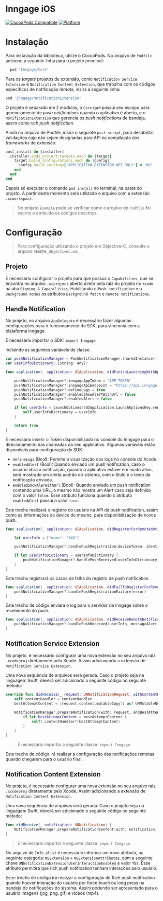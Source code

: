 # Inngage iOS

[![CocoaPods Compatible](https://img.shields.io/cocoapods/v/Inngage.svg)](https://img.shields.io/cocoapods/v/Inngage.svg)
[![Platform](https://img.shields.io/cocoapods/p/Inngage.svg?style=flat)](https://alamofire.github.io/Inngage)

# Instalação

Para instalação da biblioteca, utilize o CocoaPods.
No arquivo de `Podfile` adicione a seguinte linha para o projeto principal:

```ruby
  pod 'Inngage/Core'
```

Para os _targets_ projetos de extensão, como `Notification Service Extension` e `Notification Content Extension`, que trabalha com os códigos específicos de notificação remota, insira a seguinte linha:

```ruby
pod 'Inngage/NotificationExtension'
```

O projeto é separado em 2 modulos, o `Core` que possui seu escopo para gerenciamento de _push notifications_ quando o aplicativo é aberto, e o `NotificationExtension` que gerencia os _push notifications_ de bandeja, assim como _rich push notification_.

Ainda no arquivo de Podfile, insira o seguinte `post script`, para desabilitar validações cujo não sejam designadas para API na compilação dos _frameworks_ de extensão:

```ruby
post_install do |installer|
  installer.pods_project.targets.each do |target|
    target.build_configurations.each do |config|
      config.build_settings['APPLICATION_EXTENSION_API_ONLY'] = 'NO'
    end
  end
end
```

Depois só executar o comando `pod install` no terminal, na pasta do projeto. A partir deste momento será utilizado o arquivo com a extensão `.xcworkspace`.

> No projeto `Example` pode se verificar como o arquivo de `Podfile` foi escrito e atribuido os códigos descritos.

# Configuração

> Para configuração utilizando o projeto em Objective-C, consulte o arquivo `README_ObjectiveC.md`.

## Projeto

É necessário configurar o projeto para que possua o `Capabilities`, que se encontra no arquivo `.xcproject` aberto direto pela raiz do projeto no `Xcode` na aba `Signing & Capabilities`. Habilitando o `Push notification` e o `Background modes` os atributos `Background fetch` e `Remote notifications`.

## Handle Notification

No projeto, no arquivo `AppDelegate` é necessário fazer algumas configurações para o funcionamento do SDK, para sincronia com a plataforma Inngage.

É necessário importar o SDK: `import Inngage`

Incluindo as seguintes variáveis de classe.
```swift 
var pushNotificationManager = PushNotificationManager.sharedInstance()
var userInfoDictionary: [String: Any]?
```

```swift
func application(_ application: UIApplication, didFinishLaunchingWithOptions launchOptions: [UIApplication.LaunchOptionsKey: Any]?) -> Bool {

    pushNotificationManager?.inngageAppToken = "APP_TOKEN"
    pushNotificationManager?.inngageApiEndpoint = "https://api.inngage.com.br/v1"
    pushNotificationManager?.defineLogs = true
    pushNotificationManager?.enabledShowAlertWithUrl = false
    pushNotificationManager?.enabledAlert = false

    if let userInfo = launchOptions?[UIApplication.LaunchOptionsKey.remoteNotification] as? [String: Any] {
        self.userInfoDictionary = userInfo
    }

    return true
}
```

É necessário inserir o Token disponibilizado no console do Inngage para o direcionamento das chamadas do seu applicativo.
Algumas variáveis estão disponíveis para configuração do SDK.

- `defineLogs` (Bool): Permite a visualização dos logs no console do Xcode.
- `enabledAlert` (Bool): Quando enviado um push notification, caso o usuário abra a notificação, quando o aplicativo estiver em modo ativo, será mostrado um alerta padrão do sistema, com o titulo e o texto da notificação enviada.
- `enabledShowAlerWithUrl` (Bool): Quando enviado um push notification contendo uma URL, o mesmo não mostra um Alert caso seja definido com o valor `false`. Esse atributo funciona quando o atributo `enabledAlert` possui o valor `true`.

Este trecho realizará o registro do usuário na API de push notification, assim como as informações de device do mesmo, para disponibilização de novos push.

```swift
func application(_ application: UIApplication, didRegisterForRemoteNotificationsWithDeviceToken deviceToken: Data) {

    let userInfo = ["name": "XXX"]

    pushNotificationManager?.handlePushRegistration(deviceToken, identifier: "USER_IDENTIFIER", customField: userInfo)

    if let userInfoDictionary = userInfoDictionary {
        pushNotificationManager?.handlePushReceived(userInfoDictionary, messageAlert: true)
    }
}
```

Este trecho registrará os casos de falha do registro de push notification.

```swift
func application(_ application: UIApplication, didFailToRegisterForRemoteNotificationsWithError error: Error) {
    pushNotificationManager?.handlePushRegistrationFailure(error)
}
```

Este trecho de código enviará o log para o servidor da Inngage sobre o recebimento do push.

```swift
func application(_ application: UIApplication, didReceiveRemoteNotification userInfo: [AnyHashable : Any], fetchCompletionHandler completionHandler: @escaping (UIBackgroundFetchResult) -> Void) {
    pushNotificationManager?.handlePushReceived(userInfo, messageAlert: true)
}
```

## Notification Service Extension

No projeto, é necessário configurar uma nova extensão no seu arquivo raiz `.xcodeproj` diretamente pelo Xcode.
Assim adicionando a extensão de `Notification Service Extension`.

Uma nova sequência de arquivos será gerada. Caso o projeto seja na linguagem Swift, deverá ser adicionado o seguinte código no seguinte método:

```swift
override func didReceive(_ request: UNNotificationRequest, withContentHandler contentHandler: @escaping (UNNotificationContent) -> Void) {
    self.contentHandler = contentHandler
    bestAttemptContent = (request.content.mutableCopy() as? UNMutableNotificationContent)
    
    NotificationManager.prepareNotification(with: request, andBestAttempt: bestAttemptContent) { [weak self] (bestAttemptContent) in
        if let bestAttemptContent = bestAttemptContent {
            self?.contentHandler?(bestAttemptContent)
        }
    }
}
```

> É necessário importar a seguinte classe: `import Inngage`.

Este trecho de código irá realizar a configuração das notificações remotas quando chegarem para o usuário final.

## Notification Content Extension

No projeto, é necessário configurar uma nova extensão no seu arquivo raiz `.xcodeproj` diretamente pelo Xcode.
Assim adicionando a extensão de `Notification Content Extension`.

Uma nova sequência de arquivos será gerada. Caso o projeto seja na linguagem Swift, deverá ser adicionado o seguinte código no seguinte método:

```swift
func didReceive(_ notification: UNNotification) {
    NotificationManager.prepareNotificationContent(with: notification, andViewController: self)
}
```

> É necessário importar a seguinte classe: `import Inngage`.

No arquivo de `Info.plist` é necessário informar um novo atributo, na seguinte categoria: `NSExtension`-> `NSExtensionAttributes`, com a seguinte chave `UNNotificationExtensionUserInteractionEnabled` e valor `YES`. Esse atributo permitirá que rich push notification tenham interações pelo usuário.

Estre trecho de código irá realizar a configuração de Rich push notification quando houver interação do usuário por force touch ou long press na bandeja de notificações do sistema. Assim podendo ser apresentado para o usuário imagens (jpg, png, gif) e videos (mp4).